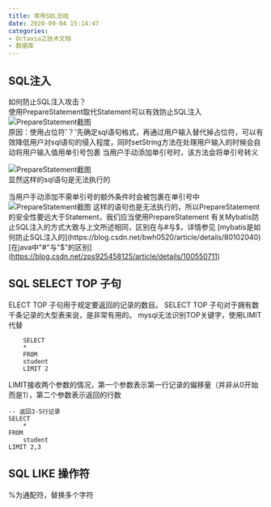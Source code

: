```yaml
---
title: 常用SQL总结
date: 2020-09-04 15:14:47
categories:
- Octavia之技术文档
- 数据库
---
```


##  SQL注入
如何防止SQL注入攻击？<br>
使用PrepareStatement取代Statement可以有效防止SQL注入<br>
 ![PrepareStatement截图](http://note.youdao.com/yws/res/856/WEBRESOURCE66b4f3d5774e5af2aca9414e94f9288c)  
原因：使用占位符'？'先确定sql语句格式，再通过用户输入替代掉占位符，可以有效降低用户对sql语句的侵入程度，同时setString方法在处理用户输入的时候会自动将用户输入值用单引号包裹
当用户手动添加单引号时，该方法会将单引号转义

 ![PrepareStatement截图](http://note.youdao.com/yws/res/867/WEBRESOURCEcc210820d5fa2903cfe9ca7ee4216ed2)  
显然这样的sql语句是无法执行的<br>

当用户手动添加不需单引号的额外条件时会被包裹在单引号中
![PrepareStatement截图](http://note.youdao.com/yws/res/873/WEBRESOURCEb474737e27fb176f994ab4f9d74f4351)
这样的语句也是无法执行的，所以PrepareStatement的安全性要远大于Statement，我们应当使用PrepareStatement
有关Mybatis防止SQL注入的方式大致与上文所述相同，区别在与#与$，详情参见
[mybatis是如何防止SQL注入的](https://blog.csdn.net/bwh0520/article/details/80102040)
[在java中"#"与"$"的区别](https://blog.csdn.net/zps925458125/article/details/100550711)

## SQL SELECT TOP 子句
ELECT TOP 子句用于规定要返回的记录的数目。
SELECT TOP 子句对于拥有数千条记录的大型表来说，是非常有用的。
mysql无法识别TOP关键字，使用LIMIT代替
```
    SELECT
   	*
    FROM
   	student
    LIMIT 2
```
LIMIT接收两个参数的情况，第一个参数表示第一行记录的偏移量（并非从0开始而是1），第二个参数表示返回的行数
```
-- 返回3-5行记录
SELECT
	*
FROM
	student
LIMIT 2,3
```
## SQL LIKE 操作符
%为通配符，替换多个字符
